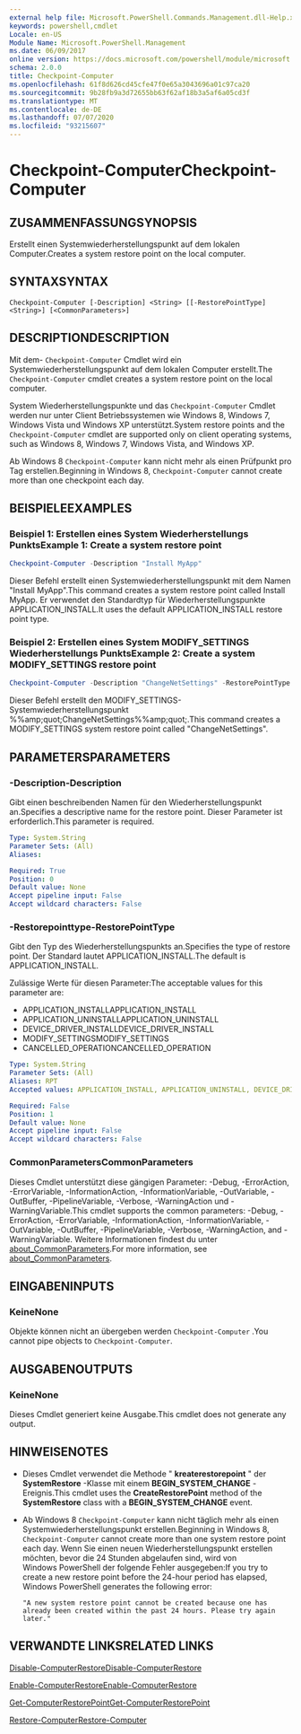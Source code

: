 ```yaml
---
external help file: Microsoft.PowerShell.Commands.Management.dll-Help.xml
keywords: powershell,cmdlet
Locale: en-US
Module Name: Microsoft.PowerShell.Management
ms.date: 06/09/2017
online version: https://docs.microsoft.com/powershell/module/microsoft.powershell.management/checkpoint-computer?view=powershell-5.1&WT.mc_id=ps-gethelp
schema: 2.0.0
title: Checkpoint-Computer
ms.openlocfilehash: 61f8d626cd45cfe47f0e65a3043696a01c97ca20
ms.sourcegitcommit: 9b28fb9a3d72655bb63f62af18b3a5af6a05cd3f
ms.translationtype: MT
ms.contentlocale: de-DE
ms.lasthandoff: 07/07/2020
ms.locfileid: "93215607"
---
```

# <span data-ttu-id="173dd-103">Checkpoint-Computer</span><span class="sxs-lookup"><span data-stu-id="173dd-103">Checkpoint-Computer</span></span>

## <span data-ttu-id="173dd-104">ZUSAMMENFASSUNG</span><span class="sxs-lookup"><span data-stu-id="173dd-104">SYNOPSIS</span></span>
<span data-ttu-id="173dd-105">Erstellt einen Systemwiederherstellungspunkt auf dem lokalen Computer.</span><span class="sxs-lookup"><span data-stu-id="173dd-105">Creates a system restore point on the local computer.</span></span>

## <span data-ttu-id="173dd-106">SYNTAX</span><span class="sxs-lookup"><span data-stu-id="173dd-106">SYNTAX</span></span>

```
Checkpoint-Computer [-Description] <String> [[-RestorePointType] <String>] [<CommonParameters>]
```

## <span data-ttu-id="173dd-107">DESCRIPTION</span><span class="sxs-lookup"><span data-stu-id="173dd-107">DESCRIPTION</span></span>

<span data-ttu-id="173dd-108">Mit dem- `Checkpoint-Computer` Cmdlet wird ein Systemwiederherstellungspunkt auf dem lokalen Computer erstellt.</span><span class="sxs-lookup"><span data-stu-id="173dd-108">The `Checkpoint-Computer` cmdlet creates a system restore point on the local computer.</span></span>

<span data-ttu-id="173dd-109">System Wiederherstellungspunkte und das `Checkpoint-Computer` Cmdlet werden nur unter Client Betriebssystemen wie Windows 8, Windows 7, Windows Vista und Windows XP unterstützt.</span><span class="sxs-lookup"><span data-stu-id="173dd-109">System restore points and the `Checkpoint-Computer` cmdlet are supported only on client operating systems, such as Windows 8, Windows 7, Windows Vista, and Windows XP.</span></span>

<span data-ttu-id="173dd-110">Ab Windows 8 `Checkpoint-Computer` kann nicht mehr als einen Prüfpunkt pro Tag erstellen.</span><span class="sxs-lookup"><span data-stu-id="173dd-110">Beginning in Windows 8, `Checkpoint-Computer` cannot create more than one checkpoint each day.</span></span>

## <span data-ttu-id="173dd-111">BEISPIELE</span><span class="sxs-lookup"><span data-stu-id="173dd-111">EXAMPLES</span></span>

### <span data-ttu-id="173dd-112">Beispiel 1: Erstellen eines System Wiederherstellungs Punkts</span><span class="sxs-lookup"><span data-stu-id="173dd-112">Example 1: Create a system restore point</span></span>

```powershell
Checkpoint-Computer -Description "Install MyApp"
```

<span data-ttu-id="173dd-113">Dieser Befehl erstellt einen Systemwiederherstellungspunkt mit dem Namen "Install MyApp".</span><span class="sxs-lookup"><span data-stu-id="173dd-113">This command creates a system restore point called Install MyApp.</span></span>
<span data-ttu-id="173dd-114">Er verwendet den Standardtyp für Wiederherstellungspunkte APPLICATION_INSTALL.</span><span class="sxs-lookup"><span data-stu-id="173dd-114">It uses the default APPLICATION_INSTALL restore point type.</span></span>

### <span data-ttu-id="173dd-115">Beispiel 2: Erstellen eines System MODIFY_SETTINGS Wiederherstellungs Punkts</span><span class="sxs-lookup"><span data-stu-id="173dd-115">Example 2: Create a system MODIFY_SETTINGS restore point</span></span>

```powershell
Checkpoint-Computer -Description "ChangeNetSettings" -RestorePointType MODIFY_SETTINGS
```

<span data-ttu-id="173dd-116">Dieser Befehl erstellt den MODIFY_SETTINGS-Systemwiederherstellungspunkt %%amp;quot;ChangeNetSettings%%amp;quot;.</span><span class="sxs-lookup"><span data-stu-id="173dd-116">This command creates a MODIFY_SETTINGS system restore point called "ChangeNetSettings".</span></span>

## <span data-ttu-id="173dd-117">PARAMETERS</span><span class="sxs-lookup"><span data-stu-id="173dd-117">PARAMETERS</span></span>

### <span data-ttu-id="173dd-118">-Description</span><span class="sxs-lookup"><span data-stu-id="173dd-118">-Description</span></span>

<span data-ttu-id="173dd-119">Gibt einen beschreibenden Namen für den Wiederherstellungspunkt an.</span><span class="sxs-lookup"><span data-stu-id="173dd-119">Specifies a descriptive name for the restore point.</span></span>
<span data-ttu-id="173dd-120">Dieser Parameter ist erforderlich.</span><span class="sxs-lookup"><span data-stu-id="173dd-120">This parameter is required.</span></span>

```yaml
Type: System.String
Parameter Sets: (All)
Aliases:

Required: True
Position: 0
Default value: None
Accept pipeline input: False
Accept wildcard characters: False
```

### <span data-ttu-id="173dd-121">-Restorepointtype</span><span class="sxs-lookup"><span data-stu-id="173dd-121">-RestorePointType</span></span>

<span data-ttu-id="173dd-122">Gibt den Typ des Wiederherstellungspunkts an.</span><span class="sxs-lookup"><span data-stu-id="173dd-122">Specifies the type of restore point.</span></span>
<span data-ttu-id="173dd-123">Der Standard lautet APPLICATION_INSTALL.</span><span class="sxs-lookup"><span data-stu-id="173dd-123">The default is APPLICATION_INSTALL.</span></span>

<span data-ttu-id="173dd-124">Zulässige Werte für diesen Parameter:</span><span class="sxs-lookup"><span data-stu-id="173dd-124">The acceptable values for this parameter are:</span></span>

- <span data-ttu-id="173dd-125">APPLICATION_INSTALL</span><span class="sxs-lookup"><span data-stu-id="173dd-125">APPLICATION_INSTALL</span></span>
- <span data-ttu-id="173dd-126">APPLICATION_UNINSTALL</span><span class="sxs-lookup"><span data-stu-id="173dd-126">APPLICATION_UNINSTALL</span></span>
- <span data-ttu-id="173dd-127">DEVICE_DRIVER_INSTALL</span><span class="sxs-lookup"><span data-stu-id="173dd-127">DEVICE_DRIVER_INSTALL</span></span>
- <span data-ttu-id="173dd-128">MODIFY_SETTINGS</span><span class="sxs-lookup"><span data-stu-id="173dd-128">MODIFY_SETTINGS</span></span>
- <span data-ttu-id="173dd-129">CANCELLED_OPERATION</span><span class="sxs-lookup"><span data-stu-id="173dd-129">CANCELLED_OPERATION</span></span>

```yaml
Type: System.String
Parameter Sets: (All)
Aliases: RPT
Accepted values: APPLICATION_INSTALL, APPLICATION_UNINSTALL, DEVICE_DRIVER_INSTALL, MODIFY_SETTINGS, CANCELLED_OPERATION

Required: False
Position: 1
Default value: None
Accept pipeline input: False
Accept wildcard characters: False
```

### <span data-ttu-id="173dd-130">CommonParameters</span><span class="sxs-lookup"><span data-stu-id="173dd-130">CommonParameters</span></span>

<span data-ttu-id="173dd-131">Dieses Cmdlet unterstützt diese gängigen Parameter: -Debug, -ErrorAction, -ErrorVariable, -InformationAction, -InformationVariable, -OutVariable, -OutBuffer, -PipelineVariable, -Verbose, -WarningAction und -WarningVariable.</span><span class="sxs-lookup"><span data-stu-id="173dd-131">This cmdlet supports the common parameters: -Debug, -ErrorAction, -ErrorVariable, -InformationAction, -InformationVariable, -OutVariable, -OutBuffer, -PipelineVariable, -Verbose, -WarningAction, and -WarningVariable.</span></span> <span data-ttu-id="173dd-132">Weitere Informationen findest du unter [about_CommonParameters](../Microsoft.PowerShell.Core/About/about_CommonParameters.md).</span><span class="sxs-lookup"><span data-stu-id="173dd-132">For more information, see [about_CommonParameters](../Microsoft.PowerShell.Core/About/about_CommonParameters.md).</span></span>

## <span data-ttu-id="173dd-133">EINGABEN</span><span class="sxs-lookup"><span data-stu-id="173dd-133">INPUTS</span></span>

### <span data-ttu-id="173dd-134">Keine</span><span class="sxs-lookup"><span data-stu-id="173dd-134">None</span></span>

<span data-ttu-id="173dd-135">Objekte können nicht an übergeben werden `Checkpoint-Computer` .</span><span class="sxs-lookup"><span data-stu-id="173dd-135">You cannot pipe objects to `Checkpoint-Computer`.</span></span>

## <span data-ttu-id="173dd-136">AUSGABEN</span><span class="sxs-lookup"><span data-stu-id="173dd-136">OUTPUTS</span></span>

### <span data-ttu-id="173dd-137">Keine</span><span class="sxs-lookup"><span data-stu-id="173dd-137">None</span></span>

<span data-ttu-id="173dd-138">Dieses Cmdlet generiert keine Ausgabe.</span><span class="sxs-lookup"><span data-stu-id="173dd-138">This cmdlet does not generate any output.</span></span>

## <span data-ttu-id="173dd-139">HINWEISE</span><span class="sxs-lookup"><span data-stu-id="173dd-139">NOTES</span></span>

- <span data-ttu-id="173dd-140">Dieses Cmdlet verwendet die Methode " **kreaterestorepoint** " der **SystemRestore** -Klasse mit einem **BEGIN_SYSTEM_CHANGE** -Ereignis.</span><span class="sxs-lookup"><span data-stu-id="173dd-140">This cmdlet uses the **CreateRestorePoint** method of the **SystemRestore** class with a **BEGIN_SYSTEM_CHANGE** event.</span></span>
- <span data-ttu-id="173dd-141">Ab Windows 8 `Checkpoint-Computer` kann nicht täglich mehr als einen Systemwiederherstellungspunkt erstellen.</span><span class="sxs-lookup"><span data-stu-id="173dd-141">Beginning in Windows 8, `Checkpoint-Computer` cannot create more than one system restore point each day.</span></span> <span data-ttu-id="173dd-142">Wenn Sie einen neuen Wiederherstellungspunkt erstellen möchten, bevor die 24 Stunden abgelaufen sind, wird von Windows PowerShell der folgende Fehler ausgegeben:</span><span class="sxs-lookup"><span data-stu-id="173dd-142">If you try to create a new restore point before the 24-hour period has elapsed, Windows PowerShell generates the following error:</span></span>

  `"A new system restore point cannot be created because one has already been created within the past 24 hours.
  Please try again later."`

## <span data-ttu-id="173dd-143">VERWANDTE LINKS</span><span class="sxs-lookup"><span data-stu-id="173dd-143">RELATED LINKS</span></span>

[<span data-ttu-id="173dd-144">Disable-ComputerRestore</span><span class="sxs-lookup"><span data-stu-id="173dd-144">Disable-ComputerRestore</span></span>](Disable-ComputerRestore.md)

[<span data-ttu-id="173dd-145">Enable-ComputerRestore</span><span class="sxs-lookup"><span data-stu-id="173dd-145">Enable-ComputerRestore</span></span>](Enable-ComputerRestore.md)

[<span data-ttu-id="173dd-146">Get-ComputerRestorePoint</span><span class="sxs-lookup"><span data-stu-id="173dd-146">Get-ComputerRestorePoint</span></span>](Get-ComputerRestorePoint.md)

[<span data-ttu-id="173dd-147">Restore-Computer</span><span class="sxs-lookup"><span data-stu-id="173dd-147">Restore-Computer</span></span>](Restore-Computer.md)
